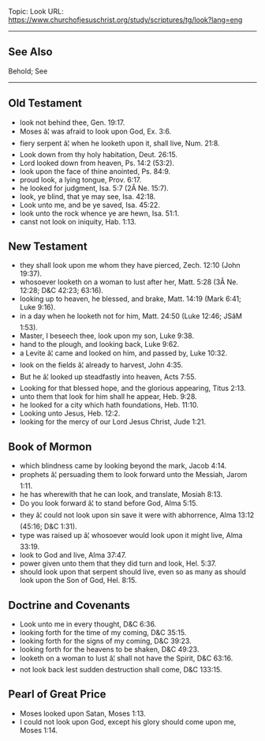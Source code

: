 Topic: Look
URL: https://www.churchofjesuschrist.org/study/scriptures/tg/look?lang=eng

---

## See Also

Behold; See

---

## Old Testament

- look not behind thee, Gen. 19:17.
- Moses â¦ was afraid to look upon God, Ex. 3:6.
- fiery serpent â¦ when he looketh upon it, shall live, Num. 21:8.
- Look down from thy holy habitation, Deut. 26:15.
- Lord looked down from heaven, Ps. 14:2 (53:2).
- look upon the face of thine anointed, Ps. 84:9.
- proud look, a lying tongue, Prov. 6:17.
- he looked for judgment, Isa. 5:7 (2Â Ne. 15:7).
- look, ye blind, that ye may see, Isa. 42:18.
- Look unto me, and be ye saved, Isa. 45:22.
- look unto the rock whence ye are hewn, Isa. 51:1.
- canst not look on iniquity, Hab. 1:13.

## New Testament

- they shall look upon me whom they have pierced, Zech. 12:10 (John 19:37).
- whosoever looketh on a woman to lust after her, Matt. 5:28 (3Â Ne. 12:28; D&C 42:23; 63:16).
- looking up to heaven, he blessed, and brake, Matt. 14:19 (Mark 6:41; Luke 9:16).
- in a day when he looketh not for him, Matt. 24:50 (Luke 12:46; JSâM 1:53).
- Master, I beseech thee, look upon my son, Luke 9:38.
- hand to the plough, and looking back, Luke 9:62.
- a Levite â¦ came and looked on him, and passed by, Luke 10:32.
- look on the fields â¦ already to harvest, John 4:35.
- But he â¦ looked up steadfastly into heaven, Acts 7:55.
- Looking for that blessed hope, and the glorious appearing, Titus 2:13.
- unto them that look for him shall he appear, Heb. 9:28.
- he looked for a city which hath foundations, Heb. 11:10.
- Looking unto Jesus, Heb. 12:2.
- looking for the mercy of our Lord Jesus Christ, Jude 1:21.

## Book of Mormon

- which blindness came by looking beyond the mark, Jacob 4:14.
- prophets â¦ persuading them to look forward unto the Messiah, Jarom 1:11.
- he has wherewith that he can look, and translate, Mosiah 8:13.
- Do you look forward â¦ to stand before God, Alma 5:15.
- they â¦ could not look upon sin save it were with abhorrence, Alma 13:12 (45:16; D&C 1:31).
- type was raised up â¦ whosoever would look upon it might live, Alma 33:19.
- look to God and live, Alma 37:47.
- power given unto them that they did turn and look, Hel. 5:37.
- should look upon that serpent should live, even so as many as should look upon the Son of God, Hel. 8:15.

## Doctrine and Covenants

- Look unto me in every thought, D&C 6:36.
- looking forth for the time of my coming, D&C 35:15.
- looking forth for the signs of my coming, D&C 39:23.
- looking forth for the heavens to be shaken, D&C 49:23.
- looketh on a woman to lust â¦ shall not have the Spirit, D&C 63:16.
- not look back lest sudden destruction shall come, D&C 133:15.

## Pearl of Great Price

- Moses looked upon Satan, Moses 1:13.
- I could not look upon God, except his glory should come upon me, Moses 1:14.


